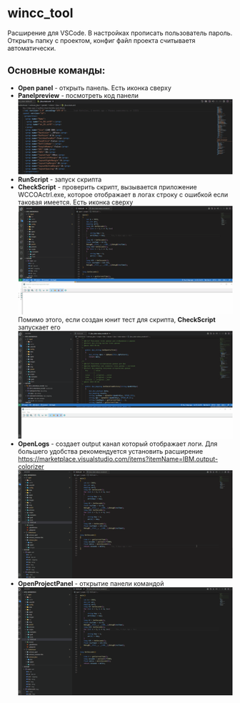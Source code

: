 # wincc_tool
Расширение для VSCode. В настройках прописать пользователь пароль. Открыть папку с проектом, конфиг файл проекта считываетя автоматически.
## Основные команды:
- **Open panel** - открыть панель. Есть иконка сверху
- **Panelpreview** - посмотреть код панели
![panel](.\images/preview.gif "Запуск панели")
- **RunScript** - запуск скрипта
- **CheckScript** - проверить скрипт, вызывается приложение WCCOActrl.exe, которое отображает в логах строку с ошибкой если таковая имеется. Есть иконка сверху
![script](.\images/runScript.gif "Запуск скрипта")
  Помимо этого, если создан юнит тест для скрипта, **CheckScript** запускает его
![test](images/runTest.gif "Запуск теста")
- **OpenLogs** - создает output канал который отображает логи. Для большего удобства рекомендуется установить расширение https://marketplace.visualstudio.com/items?itemName=IBM.output-colorizer
![log](.\images/openLog.gif "Запуск логов")
- **OpenProjectPanel** - открытие панели командой
![log](.\images/openAnyPanel.gif "Запуск любой панели")
